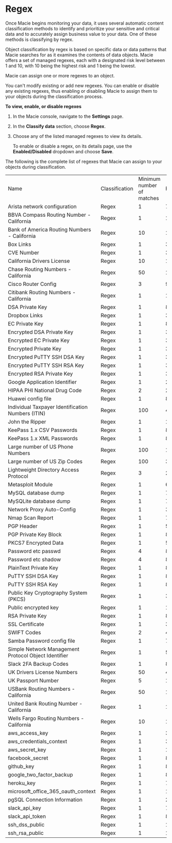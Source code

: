 # Regex<a name="macie-classify-objects-regex"></a>

Once Macie begins monitoring your data, it uses several automatic content classification methods to identify and prioritize your sensitive and critical data and to accurately assign business value to your data\. One of these methods is classifying by regex\.

Object classification by regex is based on specific data or data patterns that Macie searches for as it examines the contents of data objects\. Macie offers a set of managed regexes, each with a designated risk level between 1 and 10, with 10 being the highest risk and 1 being the lowest\.

Macie can assign one or more regexes to an object\.

You can't modify existing or add new regexes\. You can enable or disable any existing regexes, thus enabling or disabling Macie to assign them to your objects during the classification process\.<a name="enable-disable-regex"></a>

**To view, enable, or disable regexes**

1. In the Macie console, navigate to the **Settings** page\.

1. In the **Classify data** section, choose **Regex**\.

1. Choose any of the listed managed regexes to view its details\.

   To enable or disable a regex, on its details page, use the **Enabled/Disabled** dropdown and choose **Save**\.

The following is the complete list of regexes that Macie can assign to your objects during classification\.


|  |  |  |  | 
| --- |--- |--- |--- |
| Name  | Classification | Minimum number of matches | Risk | 
| Arista network configuration | Regex | 1 | 7 | 
| BBVA Compass Routing Number \- California | Regex | 1 | 1 | 
| Bank of America Routing Numbers \- California | Regex | 10 | 1 | 
| Box Links | Regex | 1 | 3 | 
| CVE Number | Regex | 1 | 3 | 
| California Drivers License | Regex | 10 | 1 | 
| Chase Routing Numbers \- California | Regex | 50 | 1 | 
| Cisco Router Config | Regex | 3 | 9 | 
| Citibank Routing Numbers \- California | Regex | 1 | 1 | 
| DSA Private Key | Regex | 1 | 8 | 
| Dropbox Links | Regex | 1 | 3 | 
| EC Private Key | Regex | 1 | 8 | 
| Encrypted DSA Private Key | Regex | 1 | 3 | 
| Encrypted EC Private Key | Regex | 1 | 3 | 
| Encrypted Private Key | Regex | 1 | 3 | 
| Encrypted PuTTY SSH DSA Key | Regex | 1 | 3 | 
| Encrypted PuTTY SSH RSA Key | Regex | 1 | 3 | 
| Encrypted RSA Private Key | Regex | 1 | 3 | 
| Google Application Identifier | Regex | 1 | 2 | 
| HIPAA PHI National Drug Code | Regex | 2 | 2 | 
| Huawei config file | Regex | 1 | 8 | 
| Individual Taxpayer Identification Numbers \(ITIN\) | Regex | 100 | 4 | 
| John the Ripper | Regex | 1 | 1 | 
| KeePass 1\.x CSV Passwords | Regex | 1 | 8 | 
| KeePass 1\.x XML Passwords | Regex | 1 | 8 | 
| Large number of US Phone Numbers | Regex | 100 | 1 | 
| Large number of US Zip Codes | Regex | 100 | 3 | 
| Lightweight Directory Access Protocol | Regex | 3 | 2 | 
| Metasploit Module | Regex | 1 | 6 | 
| MySQL database dump | Regex | 1 | 7 | 
| MySQLite database dump | Regex | 1 | 7 | 
| Network Proxy Auto\-Config | Regex | 1 | 3 | 
| Nmap Scan Report | Regex | 1 | 7 | 
| PGP Header | Regex | 1 | 5 | 
| PGP Private Key Block | Regex | 1 | 8 | 
| PKCS7 Encrypted Data | Regex | 1 | 5 | 
| Password etc passwd | Regex | 4 | 8 | 
| Password etc shadow | Regex | 4 | 8 | 
| PlainText Private Key | Regex | 1 | 8 | 
| PuTTY SSH DSA Key | Regex | 1 | 8 | 
| PuTTY SSH RSA Key | Regex | 1 | 8 | 
| Public Key Cryptography System \(PKCS\) | Regex | 1 | 3 | 
| Public encrypted key | Regex | 1 | 1 | 
| RSA Private Key | Regex | 1 | 8 | 
| SSL Certificate | Regex | 1 | 3 | 
| SWIFT Codes | Regex | 2 | 4 | 
| Samba Password config file | Regex | 1 | 7 | 
| Simple Network Management Protocol Object Identifier | Regex | 1 | 5 | 
| Slack 2FA Backup Codes | Regex | 1 | 8 | 
| UK Drivers License Numbers | Regex | 50 | 4 | 
| UK Passport Number | Regex | 5 | 1 | 
| USBank Routing Numbers \- California | Regex | 50 | 1 | 
| United Bank Routing Number \- California | Regex | 1 | 1 | 
| Wells Fargo Routing Numbers \- California | Regex | 10 | 1 | 
| aws\_access\_key | Regex | 1 | 3 | 
| aws\_credentials\_context | Regex | 1 | 3 | 
| aws\_secret\_key | Regex | 1 | 10 | 
| facebook\_secret | Regex | 1 | 8 | 
| github\_key | Regex | 1 | 8 | 
| google\_two\_factor\_backup | Regex | 1 | 8 | 
| heroku\_key | Regex | 1 | 7 | 
| microsoft\_office\_365\_oauth\_context | Regex | 1 | 1 | 
| pgSQL Connection Information | Regex | 1 | 2 | 
| slack\_api\_key | Regex | 1 | 7 | 
| slack\_api\_token | Regex | 1 | 8 | 
| ssh\_dss\_public | Regex | 1 | 1 | 
| ssh\_rsa\_public | Regex | 1 | 1 | 